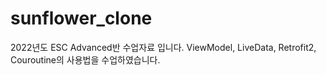 # sunflower_clone

2022년도 ESC Advanced반 수업자료 입니다.
ViewModel, LiveData, Retrofit2, Couroutine의 사용법을 수업하였습니다. 
